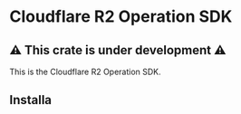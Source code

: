 # Cloudflare R2 Operation SDK

## ⚠ This crate is under development ⚠

This is the Cloudflare R2 Operation SDK.

## Installa
